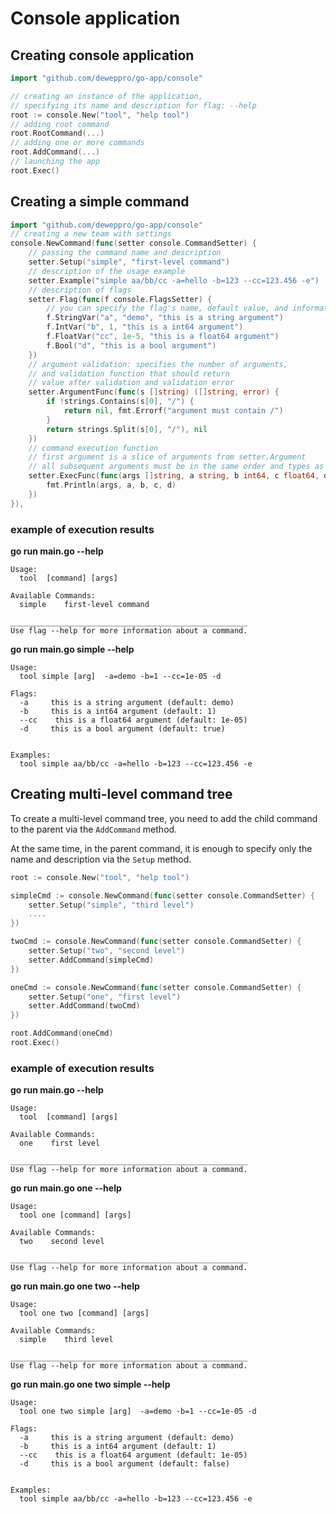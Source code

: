 # Console application

## Сreating console application

```go
import "github.com/deweppro/go-app/console"

// creating an instance of the application, 
// specifying its name and description for flag: --help 
root := console.New("tool", "help tool")
// adding root command
root.RootCommand(...)
// adding one or more commands
root.AddCommand(...)
// launching the app
root.Exec()
```

## Creating a simple command

```go
import "github.com/deweppro/go-app/console"
// creating a new team with settings
console.NewCommand(func(setter console.CommandSetter) {
	// passing the command name and description
    setter.Setup("simple", "first-level command")
    // description of the usage example
    setter.Example("simple aa/bb/cc -a=hello -b=123 --cc=123.456 -e")
    // description of flags
    setter.Flag(func(f console.FlagsSetter) {
    	// you can specify the flag's name, default value, and information about the flag's value.
        f.StringVar("a", "demo", "this is a string argument")
        f.IntVar("b", 1, "this is a int64 argument")
        f.FloatVar("cc", 1e-5, "this is a float64 argument")
        f.Bool("d", "this is a bool argument")
    })
    // argument validation: specifies the number of arguments, 
    // and validation function that should return 
    // value after validation and validation error
    setter.ArgumentFunc(func(s []string) ([]string, error) {
        if !strings.Contains(s[0], "/") {
            return nil, fmt.Errorf("argument must contain /")
        }
        return strings.Split(s[0], "/"), nil
    })
    // command execution function
    // first argument is a slice of arguments from setter.Argument
    // all subsequent arguments must be in the same order and types as listed in setter.Flag
    setter.ExecFunc(func(args []string, a string, b int64, c float64, d bool) {
        fmt.Println(args, a, b, c, d)
    })
}),
```

### example of execution results

**go run main.go  --help**
```text
Usage: 
  tool  [command] [args]

Available Commands:
  simple    first-level command

_____________________________________________________
Use flag --help for more information about a command.

```
**go run main.go simple  --help**
```text
Usage: 
  tool simple [arg]  -a=demo -b=1 --cc=1e-05 -d

Flags:
  -a     this is a string argument (default: demo)
  -b     this is a int64 argument (default: 1)
  --cc    this is a float64 argument (default: 1e-05)
  -d     this is a bool argument (default: true)


Examples:
  tool simple aa/bb/cc -a=hello -b=123 --cc=123.456 -e
```

## Creating multi-level command tree

To create a multi-level command tree, 
you need to add the child command to the parent via the `AddCommand` method.

At the same time, in the parent command, it is enough to 
specify only the name and description via the `Setup` method.

```go
root := console.New("tool", "help tool")

simpleCmd := console.NewCommand(func(setter console.CommandSetter) {
    setter.Setup("simple", "third level")
    ....
})

twoCmd := console.NewCommand(func(setter console.CommandSetter) {
    setter.Setup("two", "second level")
    setter.AddCommand(simpleCmd)
})

oneCmd := console.NewCommand(func(setter console.CommandSetter) {
    setter.Setup("one", "first level")
    setter.AddCommand(twoCmd)
})

root.AddCommand(oneCmd)
root.Exec()
```

### example of execution results

**go run main.go  --help**

```text
Usage: 
  tool  [command] [args]

Available Commands:
  one    first level

_____________________________________________________
Use flag --help for more information about a command.
```
**go run main.go one  --help**

```text
Usage: 
  tool one [command] [args]

Available Commands:
  two    second level

_____________________________________________________
Use flag --help for more information about a command.
```
**go run main.go one two  --help**
```text
Usage: 
  tool one two [command] [args]

Available Commands:
  simple    third level

_____________________________________________________
Use flag --help for more information about a command.
```
**go run main.go one two simple  --help**
```text
Usage: 
  tool one two simple [arg]  -a=demo -b=1 --cc=1e-05 -d

Flags:
  -a     this is a string argument (default: demo)
  -b     this is a int64 argument (default: 1)
  --cc    this is a float64 argument (default: 1e-05)
  -d     this is a bool argument (default: false)


Examples:
  tool simple aa/bb/cc -a=hello -b=123 --cc=123.456 -e

```